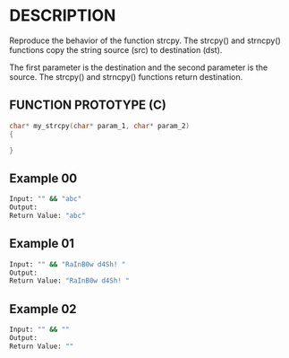 # DESCRIPTION

Reproduce the behavior of the function strcpy. The strcpy() and strncpy() functions copy the string source (src) to destination (dst).

The first parameter is the destination and the second parameter is the source. The strcpy() and strncpy() functions return destination.

## FUNCTION PROTOTYPE (C)

```c
char* my_strcpy(char* param_1, char* param_2)
{

}
```

## Example 00
```bash
Input: "" && "abc"
Output: 
Return Value: "abc"
```
## Example 01
```bash
Input: "" && "RaInB0w d4Sh! "
Output: 
Return Value: "RaInB0w d4Sh! "
```
## Example 02
```bash
Input: "" && ""
Output: 
Return Value: ""
```